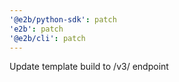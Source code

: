 ```yaml
---
'@e2b/python-sdk': patch
'e2b': patch
'@e2b/cli': patch
---
```


Update template build to /v3/ endpoint
